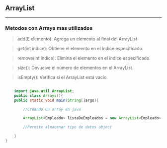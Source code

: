 ## ArrayList
---

### Metodos con Arrays mas utilizados

> add(E elemento): Agrega un elemento al final del ArrayList

> get(int índice): Obtiene el elemento en el índice especificado.

>remove(int índice): Elimina el elemento en el índice especificado.

>size(): Devuelve el número de elementos en el ArrayList.

>isEmpty(): Verifica si el ArrayList está vacío.

~~~ java
 
    import java.util.ArrayList;
    public class Arrays(){
    public static void main(String[]args){

        //Creando un array en java

        ArrayList<Empleado> listaDeEmpleados = new ArrayList<Empleado>();

        //Permite almacenar tipo de datos object

    }
}

~~~